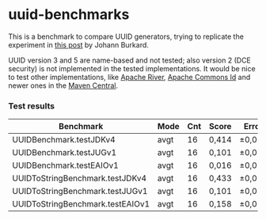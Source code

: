 # uuid-benchmarks
This is a benchmark to compare UUID generators, trying to replicate the experiment in [this post](https://johannburkard.de/blog/programming/java/Java-UUID-generators-compared.html) by Johann Burkard.

UUID version 3 and 5 are name-based and not tested; also version 2 (DCE security) is not implemented in the tested implementations. It would be nice to test other implementations, like [Apache River](https://river.apache.org/), [Apache Commons Id](https://commons.apache.org/sandbox/commons-id/) and newer ones in the [Maven Central](https://search.maven.org).

### Test results
| Benchmark                         | Mode  | Cnt  | Score | Error  | Units |
|-----------------------------------|-------|------|-------|--------|-------|
| UUIDBenchmark.testJDKv4           | avgt   | 16  | 0,414 | ±0,026 | us/op |
| UUIDBenchmark.testJUGv1           | avgt   | 16  | 0,101 | ±0,001 | us/op |
| UUIDBenchmark.testEAIOv1          | avgt   | 16  | 0,016 | ±0,001 | us/op |
| UUIDToStringBenchmark.testJDKv4   | avgt   | 16  | 0,433 | ±0,006 | us/op |
| UUIDToStringBenchmark.testJUGv1   | avgt   | 16  | 0,101 | ±0,001 | us/op |
| UUIDToStringBenchmark.testEAIOv1  | avgt   | 16  | 0,158 | ±0,013 | us/op |